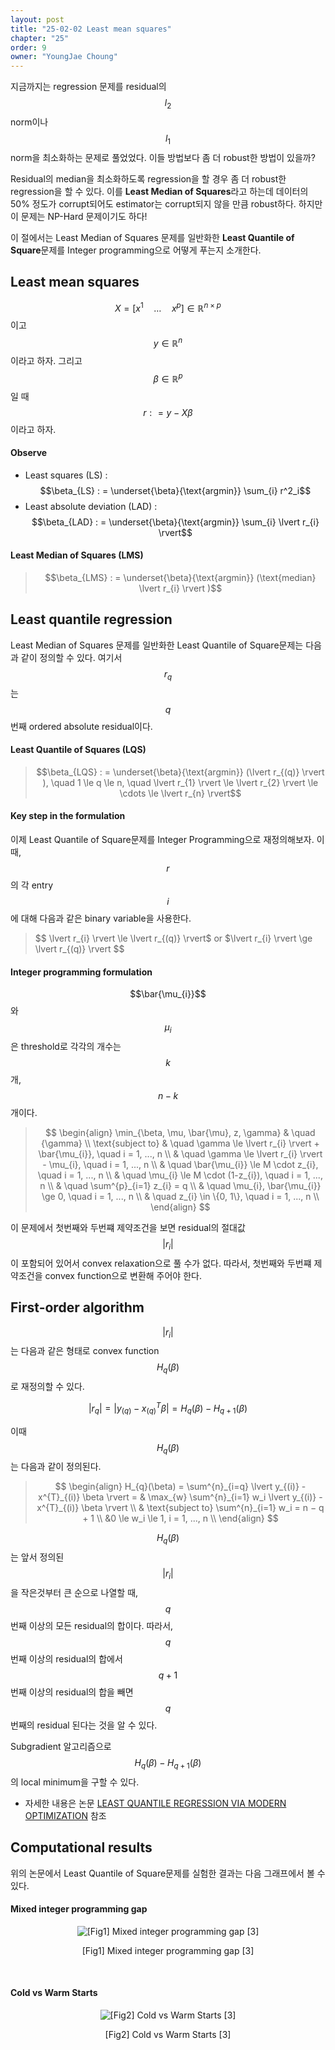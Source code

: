 ```yaml
---
layout: post
title: "25-02-02 Least mean squares"
chapter: "25"
order: 9
owner: "YoungJae Choung"
---
```


지금까지는 regression 문제를 residual의 $$l_2$$ norm이나 $$l_1$$ norm을 최소화하는 문제로 풀었었다. 이들 방법보다 좀 더 robust한 방법이 있을까?

Residual의 median을 최소화하도록 regression을 할 경우 좀 더 robust한 regression을 할 수 있다. 이를 **Least Median of Squares**라고 하는데 데이터의 50% 정도가 corrupt되어도 estimator는 corrupt되지 않을 만큼 robust하다. 하지만 이 문제는 NP-Hard 문제이기도 하다!

이 절에서는 Least Median of Squares 문제를 일반화한 **Least Quantile of Square**문제를 Integer programming으로 어떻게 푸는지 소개한다.
## Least mean squares
$$X = [x^{1} \quad \dotsc \quad x^{p}] \in \mathbb{R}^{n×p}$$이고 $$y \in \mathbb{R}^{n}$$이라고 하자. 그리고 $$\beta \in \mathbb{R}^{p} $$일 때 $$r : = y - X\beta $$이라고 하자.

#### Observe
* Least squares (LS) : $$\beta_{LS} : = \underset{\beta}{\text{argmin}} \sum_{i} r^2_i$$
* Least absolute deviation (LAD) : $$\beta_{LAD} : = \underset{\beta}{\text{argmin}} \sum_{i} \lvert r_{i} \rvert$$
#### Least Median of Squares (LMS)
>$$\beta_{LMS} : = \underset{\beta}{\text{argmin}} (\text{median} \lvert r_{i} \rvert )$$

## Least quantile regression
Least Median of Squares 문제를 일반화한 Least Quantile of Square문제는 다음과 같이 정의할 수 있다. 여기서 $$r_{q}$$는 $$q$$번째 ordered absolute residual이다. 
#### Least Quantile of Squares (LQS)
>$$\beta_{LQS} : = \underset{\beta}{\text{argmin}} (\lvert r_{(q)} \rvert ), \quad 1 \le q \le n, \quad \lvert r_{1} \rvert \le \lvert r_{2} \rvert \le \cdots \le \lvert r_{n} \rvert$$

#### Key step in the formulation
이제 Least Quantile of Square문제를 Integer Programming으로 재정의해보자. 이때, $$r$$의 각 entry $$i$$에 대해 다음과 같은 binary variable을 사용한다.

>$$ \lvert r_{i} \rvert \le \lvert r_{(q)} \rvert$ or $\lvert r_{i} \rvert \ge \lvert r_{(q)} \rvert $$

#### Integer programming formulation
$$\bar{\mu_{i}}$$와 $$\mu_{i}$$은 threshold로 각각의 개수는 $$k$$개, $$n-k$$개이다.

> $$
> \begin{align}
>   \min_{\beta, \mu, \bar{\mu}, z, \gamma} & \quad {\gamma} \\
>   \text{subject to} & \quad  \gamma \le \lvert r_{i} \rvert + \bar{\mu_{i}}, \quad i = 1, ..., n \\
>   & \quad  \gamma \le \lvert r_{i} \rvert -  \mu_{i}, \quad i = 1, ..., n \\
>   & \quad \bar{\mu_{i}} \le M \cdot z_{i}, \quad i = 1, ..., n \\
>   & \quad \mu_{i} \le M \cdot (1-z_{i}), \quad i = 1, ..., n \\
>   & \quad \sum^{p}_{i=1} z_{i} = q \\
>   & \quad \mu_{i}, \bar{\mu_{i}} \ge 0, \quad i = 1, ..., n \\
>   & \quad z_{i} \in \{0, 1\},  \quad i = 1, ..., n \\
> \end{align}
> $$

이 문제에서 첫번째와 두번쨰 제약조건을 보면 residual의 절대값 $$\lvert r_{i} \rvert$$이 포함되어 있어서 convex relaxation으로 풀 수가 없다. 따라서, 첫번째와 두번쨰 제약조건을 convex function으로 변환해 주어야 한다.


## First-order algorithm
$$\lvert r_{i} \rvert$$는 다음과 같은 형태로 convex function $$H_{q}(\beta)$$로 재정의할 수 있다.
>
$$ \lvert r_{q} \rvert = \lvert y_{(q)} - x^{T}_{(q)} \beta \rvert = H_{q}(\beta) - H_{q+1}(\beta)$$

이때 $$H_{q}(\beta)$$는 다음과 같이 정의된다.

> $$
> \begin{align}
> H_{q}(\beta) = \sum^{n}_{i=q} \lvert y_{(i)} - x^{T}_{(i)} \beta \rvert  = &
> \max_{w} \sum^{n}_{i=1} w_i \lvert y_{(i)} - x^{T}_{(i)} \beta \rvert \\
> & \text{subject to} \sum^{n}_{i=1}  w_i  = n − q + 1 \\
> &0 \le w_i \le 1, i = 1, ..., n \\
> \end{align}
> $$

$$H_{q}(\beta)$$는 앞서 정의된 $$\lvert r_{i} \rvert$$을 작은것부터 큰 순으로 나열할 때, $$q$$번째 이상의 모든 residual의 합이다. 따라서, $$q$$번째 이상의 residual의 합에서 $$q+1$$번째 이상의 residual의 합을 빼면 $$q$$번째의 residual 된다는 것을 알 수 있다.

Subgradient 알고리즘으로 $$H_{q}(\beta) - H_{q+1}(\beta)$$의 local minimum을 구할 수 있다.

* 자세한 내용은 논문 [LEAST QUANTILE REGRESSION VIA MODERN OPTIMIZATION](https://arxiv.org/pdf/1310.8625.pdf) 참조
## Computational results
위의 논문에서  Least Quantile of Square문제를 실험한 결과는 다음 그래프에서 볼 수 있다.

#### Mixed integer programming gap
<figure class="image" style="align: center;">
<p align="center">
  <img src="https://wikidocs.net/images/page/23721/09.01_06_LQS_results1.PNG" alt="[Fig1] Mixed integer programming gap [3]">
  <figcaption style="text-align: center;">[Fig1] Mixed integer programming gap [3]</figcaption>
</p>
</figure>
<br>

#### Cold vs Warm Starts
<figure class="image" style="align: center;">
<p align="center">
  <img src="https://wikidocs.net/images/page/23721/09.01_07_LQS_results2.PNG" alt="[Fig2] Cold vs Warm Starts [3]">
  <figcaption style="text-align: center;">[Fig2] Cold vs Warm Starts [3]</figcaption>
</p>
</figure>
<br>